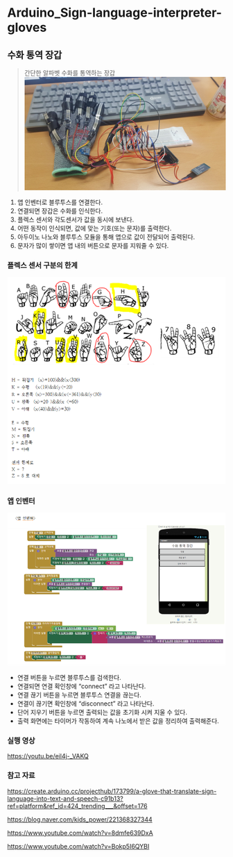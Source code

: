 # Arduino_Sign-language-interpreter-gloves

## 수화 통역 장갑
> 간단한 알파벳 수화를 통역하는 장갑
![](03.PNG)

1. 앱 인벤터로 블루투스를 연결한다.
2. 연결되면 장갑은 수화를 인식한다.
3. 플렉스 센서와 각도센서가 값을 동시에 보낸다. 
4. 어떤 동작이 인식되면, 값에 맞는 기호(또는 문자)를 출력한다.
5. 아두이노 나노와 블루투스 모듈을 통해 앱으로 값이 전달되어 출력된다.
6. 문자가 많이 쌓이면 앱 내의 버튼으로 문자를 지워줄 수 있다. 

### 플렉스 센서 구분의 한계 

![](02.PNG)


### 앱 인벤터 

![](01.PNG)

- 연결 버튼을 누르면 블루투스를 검색한다. 
- 연결되면 연결 확인창에 “connect” 라고 나타난다. 
- 연결 끊기 버튼을 누르면 블루투스 연결을 끊는다.
- 연결이 끊기면 확인창에 “disconnect” 라고 나타난다.
- 단어 지우기 버튼을 누르면 출력되는 값을 초기화 시켜 지울 수 있다.
- 출력 화면에는 타이머가 작동하여 계속 나노에서 받은 값을 정리하여 출력해준다.

### 실행 영상

https://youtu.be/eil4j-_VAKQ

### 참고 자료 

https://create.arduino.cc/projecthub/173799/a-glove-that-translate-sign-language-into-text-and-speech-c91b13?ref=platform&ref_id=424_trending___&offset=176

https://blog.naver.com/kids_power/221368327344

https://www.youtube.com/watch?v=8dmfe639DxA

https://www.youtube.com/watch?v=Bokp5I6QYBI
